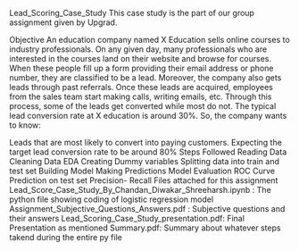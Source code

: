 Lead_Scoring_Case_Study
This case study is the part of our group assignment given by Upgrad.

Objective
An education company named X Education sells online courses to industry professionals. On any given day, many professionals who are interested in the courses land on their website and browse for courses. When these people fill up a form providing their email address or phone number, they are classified to be a lead. Moreover, the company also gets leads through past referrals. Once these leads are acquired, employees from the sales team start making calls, writing emails, etc. Through this process, some of the leads get converted while most do not. The typical lead conversion rate at X education is around 30%. So, the company wants to know:

Leads that are most likely to convert into paying customers.
Expecting the target lead conversion rate to be around 80%
Steps Followed
Reading Data
Cleaning Data
EDA
Creating Dummy variables
Splitting data into train and test set
Building Model
Making Predictions
Model Evaluation
ROC Curve
Prediction on test set
Precision- Recall
Files attached for this assignment
Lead_Score_Case_Study_By_Chandan_Diwakar_Shreeharsh.ipynb : The python file showing coding of logistic regression model
Assignment_Subjective_Questions_Answers.pdf : Subjective questions and their answers
Lead_Scoring_Case_Study_presentation.pdf: Final Presentation as mentioned
Summary.pdf: Summary about whatever steps takend during the entire py file